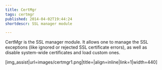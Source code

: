 ```yaml
---
title: CertMgr
tags: certmgr
published: 2014-04-02T19:44:24
shortdescr: SSL manager module

---
```


CertMgr is the SSL manager module. It allows one to manage the SSL
exceptions (like ignored or rejected SSL certificate errors), as well as
disable system-wide certificates and load custom ones.

\[img\_assist|url=images/certmgr1.png|title=|align=inline|link=1|width=440\]
